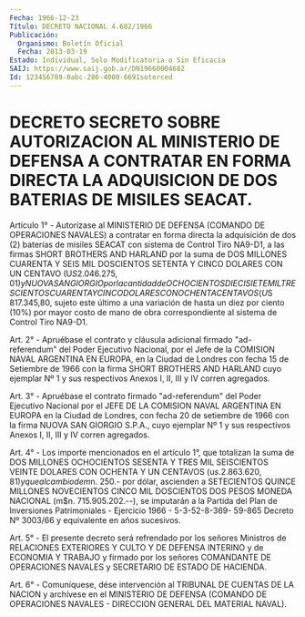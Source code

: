 ```yaml
---
Fecha: 1966-12-23
Título: DECRETO NACIONAL 4.682/1966
Publicación:
  Organismo: Boletín Oficial
  Fecha: 2013-03-19
Estado: Individual, Solo Modificatoria o Sin Eficacia
SAIJ: https://www.saij.gob.ar/DN19660004682
Id: 123456789-0abc-286-4000-6691soterced
---
```

# DECRETO SECRETO SOBRE AUTORIZACION AL MINISTERIO DE DEFENSA A CONTRATAR EN FORMA DIRECTA LA ADQUISICION DE DOS BATERIAS DE MISILES SEACAT.

<a id="1"></a>
Artículo 1° - Autorízase al MINISTERIO DE DEFENSA (COMANDO DE OPERACIONES NAVALES) a contratar en forma directa la adquisición de dos (2) baterías de misiles SEACAT con sistema de Control Tiro NA9-D1, a las firmas SHORT BROTHERS AND HARLAND por la suma de DOS MILLONES CUARENTA Y SEIS MIL DOSCIENTOS SETENTA Y CINCO DOLARES CON UN CENTAVO (U$S 2.046.275,01) y NUOVA SAN GIORGIO por la cantidad de OCHOCIENTOS DIECISIETE MIL TRESCIENTOS CUARENTA Y CINCO DOLARES CON OCHENTA CENTAVOS (U$S 817.345,80, sujeto este último a una variación de hasta un diez por ciento (10%) por mayor costo de mano de obra correspondiente al sistema de Control Tiro NA9-D1.

<a id="2"></a>
Art. 2° - Apruébase el contrato y cláusula adicional firmado "ad-referendum" del Poder Ejecutivo Nacional, por el Jefe de la COMISION NAVAL ARGENTINA EN EUROPA, en la Ciudad de Londres con fecha 15 de Setiembre de 1966 con la firma SHORT BROTHERS AND HARLAND cuyo ejemplar Nº 1 y sus respectivos Anexos I, II, III y IV corren agregados.

<a id="3"></a>
Art. 3° - Apruébase el contrato firmado "ad-referendum" del Poder Ejecutivo Nacional por el JEFE DE LA COMISION NAVAL ARGENTINA EN EUROPA en la Ciudad de Londres, con fecha 20 de setiembre de 1966 con la firma NUOVA SAN GIORGIO S.P.A., cuyo ejemplar Nº 1 y sus respectivos Anexos I, II, III y IV corren agregados.

<a id="4"></a>
Art. 4° - Los importe mencionados en el artículo 1°, que totalizan la suma de DOS MILLONES OCHOCIENTOS SESENTA Y TRES MIL SEISCIENTOS VEINTE DOLARES CON OCHENTA Y UN CENTAVOS (u$s. 2.863.620,81) y que al cambio de m$n. 250.- por dólar, ascienden a SETECIENTOS QUINCE MILLONES NOVECIENTOS CINCO MIL DOSCIENTOS DOS PESOS MONEDA NACIONAL (m$n. 715.905.202.--), se imputarán a la Partida del Plan de Inversiones Patrimoniales - Ejercicio 1966 - 5-3-52-8-369- 59-865 Decreto Nº 3003/66 y equivalente en años sucesivos.

<a id="5"></a>
Art. 5° - El presente decreto será refrendado por los señores Ministros de RELACIONES EXTERIORES Y CULTO Y DE DEFENSA INTERINO y de ECONOMIA Y TRABAJO y firmado por los señores COMANDANTE DE OPERACIONES NAVALES y SECRETARIO DE ESTADO DE HACIENDA.

<a id="6"></a>
Art. 6° - Comuníquese, dése intervención al TRIBUNAL DE CUENTAS DE LA NACION y archívese en el MINISTERIO DE DEFENSA (COMANDO DE OPERACIONES NAVALES - DIRECCION GENERAL DEL MATERIAL NAVAL).
